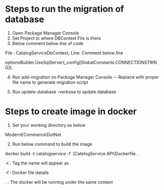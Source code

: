 # Steps to run the migration of database

1. Open Package Manager Console
2. Set Project to where DBContext File is there
3. Below comment below line of code 

File : CatalogServiceDbContext, 
Line: Comment below line

optionsBuilder.UseSqlServer(_config[GlobalConstants.CONNECTIONSTRING]);

4. Run add-migration <filename> on Package Manager Console
-- Replace <filename>  with proper file name to generate migration script

5. Run update-database -verbose to update database


# Steps to create image in docker

1. Set your working directory as below

ModernECommerce\DotNet

2. Run below command to build the image

docker build -t catalogservice -f .\CatelogService.API\Dockerfile .

-t : Tag the name will appear as

-f : Docker file details

. : The docker will be running under the same context

